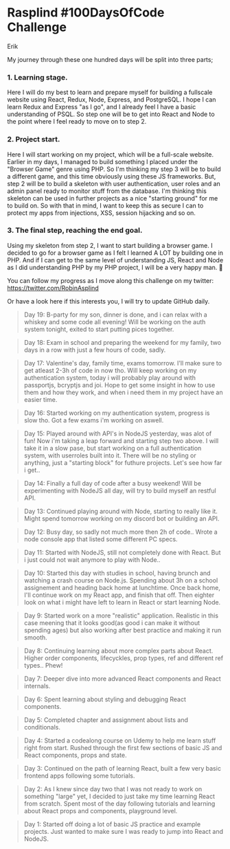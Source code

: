 # Rasplind #100DaysOfCode Challenge
Erik

My journey through these one hundred days will be split into three parts;
### 1. Learning stage. 
Here I will do my best to learn and prepare myself for building a fullscale website using React, Redux, Node, Express, and PostgreSQL.
I hope I can learn Redux and Express "as I go", and I already feel I have a basic understanding of PSQL.
So step one will be to get into React and Node to the point where I feel ready to move on to step 2.

### 2. Project start. 
Here I will start working on my project, which will be a full-scale website.
Earlier in my days, I managed to build something I placed under the "Browser Game" genre using PHP.
So I'm thinking my step 3 will be to build a different game, and this time obviously using these JS frameworks.
But, step 2 will be to build a skeleton with user authentication, user roles and an admin panel ready to monitor stuff from the database.
I'm thinking this skeleton can be used in further projects as a nice "starting ground" for me to build on.
So with that in mind, I want to keep this as secure I can to protect my apps from injections, XSS, session hijacking and so on.

### 3. The final step, reaching the end goal. 
Using my skeleton from step 2, I want to start building a browser game.
I decided to go for a browser game as I felt I learned A LOT by building one in PHP. 
And if I can get to the same level of understanding JS, React and Node as I did understanding PHP by my PHP project, I will be a very happy man. :tada:


You can follow my progress as I move along this challenge on my twitter:
https://twitter.com/RobinAsplind

Or have a look here if this interests you, I will try to update GitHub daily.
>Day 19:
>B-party for my son, dinner is done, and i can relax with a whiskey and some code all evening!
>Will be working on the auth system tonight, exited to start putting pices together.

>Day 18:
>Exam in school and preparing the weekend for my family, two days in a row with just a few hours of code, sadly.

>Day 17:
>Valentine's day, family time, exams tomorrow. I'll make sure to get atleast 2-3h of code in now tho.
>Will keep working on my authentication system, today i will probably play around with passportjs, bcryptjs and joi.
>Hope to get some insight in how to use them and how they work, and when i need them in my project have an easier time.

>Day 16:
>Started working on my authentication system, progress is slow tho. Got a few exams i'm working on aswell.

>Day 15:
>Played around with API's in NodeJS yesterday, was alot of fun! Now i'm taking a leap forward and starting step two above.
>I will take it in a slow pase, but start working on a full authentication system, with userroles built into it.
>There will be no styling or anything, just a "starting block" for futhure projects. Let's see how far i get..

>Day 14:
>Finally a full day of code after a busy weekend! Will be experimenting with NodeJS all day, will try to build myself an restful API.

>Day 13:
>Continued playing around with Node, starting to really like it.
>Might spend tomorrow working on my discord bot or building an API.

>Day 12:
>Busy day, so sadly not much more then 2h of code.. Wrote a node console app that listed some different PC specs.

>Day 11:
>Started with NodeJS, still not completely done with React. But i just could not wait anymore to play with Node..

>Day 10:
>Started this day with studies in school, having brunch and watching a crash course on Node.js. Spending about 3h on a school assignement and heading back home at lunchtime.
>Once back home, I'll continue work on my React app, and finish that off. Then eighter look on what i might have left to learn in React or start learning Node.

>Day 9:
>Started work on a more "realistic" application. Realistic in this case meening that it looks good(as good i can make it without spending ages) but also working after best practice and making it run smooth.

>Day 8:
>Continuing learning about more complex parts about React. Higher order components, lifecyckles, prop types, ref and different ref types.. Phew!

>Day 7:
>Deeper dive into more advanced React components and React internals.

>Day 6:
>Spent learning about styling and debugging React components.

>Day 5:
>Completed chapter and assignment about lists and conditionals.

>Day 4:
>Started a codealong course on Udemy to help me learn stuff right from start.
>Rushed through the first few sections of basic JS and React components, props and state.

>Day 3:
>Continued on the path of learning React, built a few very basic frontend apps following some tutorials.

>Day 2:
>As I knew since day two that I was not ready to work on something "large" yet, I decided to just take my time learning React from scratch.
>Spent most of the day following tutorials and learning about React props and components, playground level.

>Day 1:
>Started off doing a lot of basic JS practice and example projects. Just wanted to make sure I was ready to jump into React and NodeJS.